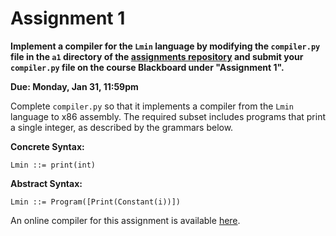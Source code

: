 # Assignment 1

**Implement a compiler for the `Lmin` language by modifying the
`compiler.py` file in the `a1` directory of the [assignments
repository](https://github.com/jnear/cs202-assignments) and submit
your `compiler.py` file on the course Blackboard under "Assignment
1".**

**Due: Monday, Jan 31, 11:59pm**

Complete `compiler.py` so that it implements a compiler from the
`Lmin` language to x86 assembly. The required subset includes programs
that print a single integer, as described by the grammars below.

**Concrete Syntax:**
```
Lmin ::= print(int)
```

**Abstract Syntax:**
```
Lmin ::= Program([Print(Constant(i))])
```

An online compiler for this assignment is available
[here](http://jnear.w3.uvm.edu/cs202/compiler-a1.php).
